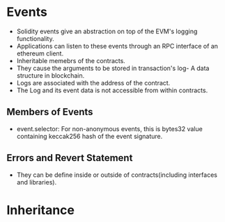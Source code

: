 # Events

- Solidity events give an abstraction on top of the EVM's logging functionality.
- Applications can listen to these events through an RPC interface of an ethereum client.
- Inheritable memebrs of the contracts.
- They cause the arguments to be stored in transaction's log- A data structure in blockchain.
- Logs are associated with the address of the contract.
- The Log and its event data is not accessible from within contracts.

## Members of Events
- event.selector: For non-anonymous events, this is bytes32 value containing keccak256 hash of the event signature.

## Errors and Revert Statement

- They can be define inside or outside of contracts(including interfaces and libraries).

# Inheritance

